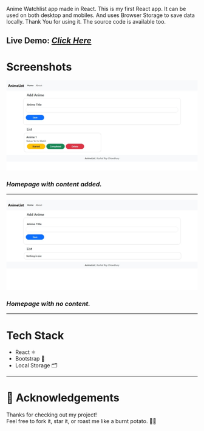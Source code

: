 Anime Watchlist app made in React. This is my first React app. It can be used on both desktop and mobiles. And uses Browser Storage to save data locally.
Thank You for using it. The source code is available too.

## Live Demo: *[Click Here](https://watchlistkushal.netlify.app/)*

# Screenshots
![Visual Look of the project.](screenshots/Home.jpeg)
### *Homepage with content added.*
---
![Visual Look of the project when No Titles are added.](screenshots/Home_NoList.jpeg)
### *Homepage with no content.*
---
# Tech Stack
- React ⚛️
- Bootstrap 💄
- Local Storage 🗂️
---
# 🙏 Acknowledgements
Thanks for checking out my project!  
Feel free to fork it, star it, or roast me like a burnt potato. 🥔🔥
